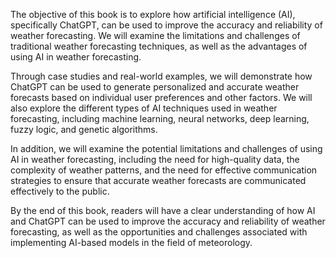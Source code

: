 
The objective of this book is to explore how artificial intelligence (AI), specifically ChatGPT, can be used to improve the accuracy and reliability of weather forecasting. We will examine the limitations and challenges of traditional weather forecasting techniques, as well as the advantages of using AI in weather forecasting.

Through case studies and real-world examples, we will demonstrate how ChatGPT can be used to generate personalized and accurate weather forecasts based on individual user preferences and other factors. We will also explore the different types of AI techniques used in weather forecasting, including machine learning, neural networks, deep learning, fuzzy logic, and genetic algorithms.

In addition, we will examine the potential limitations and challenges of using AI in weather forecasting, including the need for high-quality data, the complexity of weather patterns, and the need for effective communication strategies to ensure that accurate weather forecasts are communicated effectively to the public.

By the end of this book, readers will have a clear understanding of how AI and ChatGPT can be used to improve the accuracy and reliability of weather forecasting, as well as the opportunities and challenges associated with implementing AI-based models in the field of meteorology.

